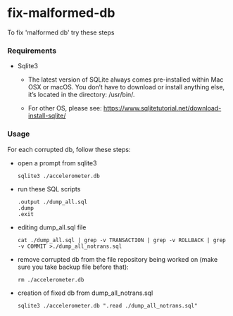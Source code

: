 # fix-malformed-db
To fix 'malformed db' try these steps

### Requirements
- Sqlite3

  * The latest version of SQLite always comes pre-installed within Mac OSX or macOS. You don’t have to download or install anything else, it’s located in the directory: /usr/bin/.

  * For other OS, please see: https://www.sqlitetutorial.net/download-install-sqlite/

### Usage
For each corrupted db, follow these steps:
- open a prompt from sqlite3

  ```
  sqlite3 ./accelerometer.db
  ```
- run these SQL scripts

  ```.mode insert
  .output ./dump_all.sql
  .dump
  .exit
  ```

- editing dump_all.sql file

  ```
  cat ./dump_all.sql | grep -v TRANSACTION | grep -v ROLLBACK | grep -v COMMIT >./dump_all_notrans.sql
  ```

- remove corrupted db from the file repository being worked on (make sure you take backup file before that):

  ```
  rm ./accelerometer.db
  ```

- creation of fixed db from dump_all_notrans.sql

  ```
  sqlite3 ./accelerometer.db ".read ./dump_all_notrans.sql"
  ```



